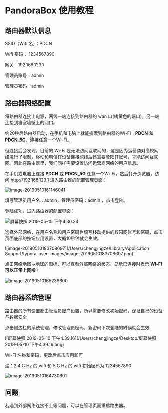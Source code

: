 # PandoraBox 使用教程

## 路由器默认信息

SSID（Wifi 名）：PDCN

Wifi 密码： 1234567890

网关：192.168.123.1

管理员账号：admin

管理员密码：admin



## 路由器网络配置

将路由器连接上电源，网线一端连接到路由器的 wan 口(橘黄色的端口)，另一端连接到寝室墙壁上的网口。

约20秒后路由器启动，在手机和电脑上就能搜索到路由器的Wi-Fi：**PDCN** 和 **PDCN_5G**，连接任意一个Wi-Fi。

但连接后会发现，目前的 Wi-Fi 是无法访问互联网的，这是因为运营商对高校网络进行了限制，移动和电信在设备连接网线后还需要登陆其账号，才能访问互联网。因此在路由器里，我们同样需要设置访问运营商网络的用户信息。

在手机或电脑上连接 **PDCN** 或 **PDCN_5G** 任意一个Wi-Fi，然后打开浏览器，访问 http://192.168.123.1 进入路由器的配置管理页面：

![image-20190510161146041](https://ws1.sinaimg.cn/large/006tNc79ly1g2wafd5k8tj31ao0lijuy.jpg)

填写管理员用户名：admin，管理员密码：admin ，点击登陆。

登陆成功，进入路由器的配置界面：

![屏幕快照 2019-05-10 下午4.30.34](https://ws2.sinaimg.cn/large/006tNc79ly1g2wb64efmpj30zo0u0qf4.jpg)



选择外部网络，在用户名称和用户密码栏填写移动提供的校园网账号和密码，点击页面底部的按钮应用设置，大概10秒钟就会生效。

![image-20190510183708697](/Users/chengjingze/Library/Application Support/typora-user-images/image-20190510183708697.png)



点击网络地图->地球的图标，可以查看外部网络的状态，显示已连接时表示 **Wi-Fi 可以正常上网啦**！

![image-20190510165238600](https://ws4.sinaimg.cn/large/006tNc79ly1g2wblm086xj310m0u0qb6.jpg)



## 路由器系统管理

路由器的所有设置都由管理员账户设置，所以需要修改初始密码，保证自己的设备与数据安全

点击侧边栏的系统管理，修改管理员密码，新密码下次登陆的时候就会生效

![屏幕快照 2019-05-10 下午4.39.16](/Users/chengjingze/Desktop/屏幕快照 2019-05-10 下午4.39.16.png)



 Wi-Fi 名称和密码，更改后点击应用即可

注：2.4 G Hz 的 wifi 和 5 G Hz 的 wifi 初始密码为 1234567890

![image-20190510164730601](https://ws4.sinaimg.cn/large/006tNc79ly1g2wbgan4ozj30u00vu7ef.jpg)



## 问题

若遇到外部网络连接不上等问题，可以在管理页面重启路由器。